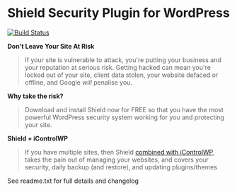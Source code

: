 
# Shield Security Plugin for WordPress

[![Build Status](https://travis-ci.org/FernleafSystems/Shield.svg?branch=develop)](https://travis-ci.org/FernleafSystems/Shield)


**Don't Leave Your Site At Risk**
> If your site is vulnerable to attack, you're putting your business and your reputation at serious risk. Getting hacked can mean you're locked out of your site, client data stolen, your website defaced or offline, and Google *will* penalise you.
>
**Why take the risk?**
>
> Download and install Shield now for FREE so that you have the most powerful WordPress security system working for you and protecting your site.
>
**Shield + iControlWP**
> If you have multiple sites, then Shield [combined with iControlWP](https://icwp.io/shld8), takes the pain out of managing your websites, and covers your security, daily backup (and restore), and updating plugins/themes

See readme.txt for full details and changelog